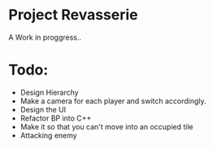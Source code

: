 # Project Revasserie

A Work in proggress..

# Todo:

* Design Hierarchy
* Make a camera for each player and switch accordingly.
* Design the UI
* Refactor BP into C++
* Make it so that you can't move into an occupied tile
* Attacking enemy
